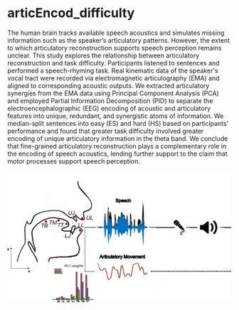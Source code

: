 # articEncod_difficulty

The human brain tracks available speech acoustics and simulates missing information such as the speaker’s articulatory patterns. However, the extent to which articulatory reconstruction supports speech perception remains unclear. This study explores the relationship between articulatory reconstruction and task difficulty. Participants listened to sentences and performed a speech-rhyming task. Real kinematic data of the speaker's vocal tract were recorded via electromagnetic articulography (EMA) and aligned to corresponding acoustic outputs. We extracted articulatory synergies from the EMA data using Principal Component Analysis (PCA) and employed Partial Information Decomposition (PID) to separate the electroencephalographic (EEG) encoding of acoustic and articulatory features into unique, redundant, and synergistic atoms of information. We median-split sentences into easy (ES) and hard (HS) based on participants’ performance and found that greater task difficulty involved greater encoding of unique articulatory information in the theta band. We conclude that fine-grained articulatory reconstruction plays a complementary role in the encoding of speech acoustics, lending further support to the claim that motor processes support speech perception.


![Figure](resume.jpg)
